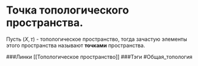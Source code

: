 # Точка топологического пространства.
Пусть $(X,\tau)$ - топологическое пространство, тогда зачастую элементы этого пространства называют **точками** пространства.

###Линки [[Топологическое пространство]]
###Тэги
 #Общая_топология